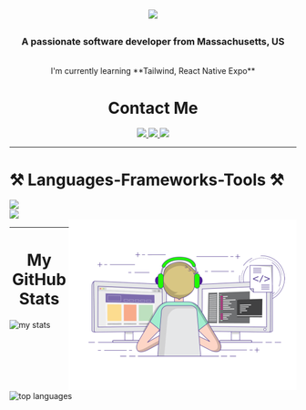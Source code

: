 <h1 align="center">
    <img src="https://readme-typing-svg.herokuapp.com/?font=Righteous&size=45&center=true&vCenter=true&width=500&height=70&duration=2000&lines=Hi+There!;I'm+Tuan+Nguyen!;" />
</h1>

<h3 align="center">A passionate software developer from Massachusetts, US</h3>
<br/>
<div align="center">
    I'm currently learning **Tailwind, React Native Expo**
    <br/>
    <h1>Contact Me</h1>
</div>

<div align="center">
    <a href="mailto:tuan.nat915@gmail.com">
        <img src="https://img.shields.io/badge/Gmail-333333?style=for-the-badge&logo=gmail&logoColor=red" target="_blank" />
    </a>
    <a href="https://www.linkedin.com/in/tuan-nguyen0915/">
        <img src="https://img.shields.io/badge/LinkedIn-0077B5?style=for-the-badge&logo=linkedin&logoColor=white" target="_blank" />
    </a>
    <a href="https://tuannguyen-portfolio.netlify.app/" target="_blank">
     <img src="https://img.shields.io/badge/Portfolio-FF5722?style=for-the-badge&logo=todoist&logoColor=white" target="_blank" />
  </a>
</div>
<hr/>


<h1> ⚒️ Languages-Frameworks-Tools ⚒️ </h1>
<div>
    <img align="left" src="https://skillicons.dev/icons?i=react,postman,html,css,vscode,github,git,babel,django,docker" />
    <br/> 
    <img align="left" src="https://skillicons.dev/icons?i=nodejs,python,javascript,express,mongodb" /><br>
    <img align="right" alt="Coding" width="400" src="https://raw.githubusercontent.com/devSouvik/devSouvik/master/gif3.gif">
</div>
<hr/>

<h1 align="center">My GitHub Stats</h1>
<img alt="my stats" align="center" width="50%" src="https://github-readme-stats.vercel.app/api?username=TuanNguyen0915&rank_icon=github&show_icons=true&hide=stars" />
<img alt="top languages" align="center" width="50%" src="https://github-readme-stats.vercel.app/api/top-langs/?username=TuanNguyen0915&layout=donut" />


